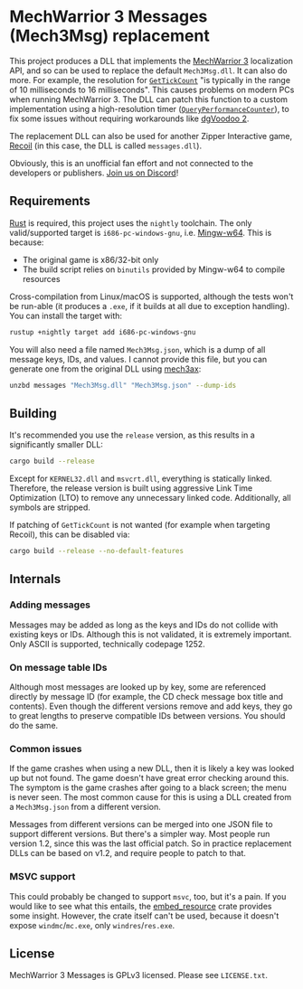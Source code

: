 # MechWarrior 3 Messages (Mech3Msg) replacement

This project produces a DLL that implements the [MechWarrior 3](https://en.wikipedia.org/wiki/MechWarrior_3) localization API, and so can be used to replace the default `Mech3Msg.dll`. It can also do more. For example, the resolution for [`GetTickCount`](https://docs.microsoft.com/en-us/windows/win32/api/sysinfoapi/nf-sysinfoapi-gettickcount) "is typically in the range of 10 milliseconds to 16 milliseconds". This causes problems on modern PCs when running MechWarrior 3. The DLL can patch this function to a custom implementation using a high-resolution timer ([`QueryPerformanceCounter`](https://docs.microsoft.com/en-us/windows/win32/api/profileapi/nf-profileapi-queryperformancecounter)), to fix some issues without requiring workarounds like [dgVoodoo 2](http://dege.freeweb.hu/).

The replacement DLL can also be used for another Zipper Interactive game, [Recoil](https://en.wikipedia.org/wiki/Recoil_(video_game)) (in this case, the DLL is called `messages.dll`).

Obviously, this is an unofficial fan effort and not connected to the developers or publishers. [Join us on Discord](https://discord.gg/Be53gMy)!

## Requirements

[Rust](https://www.rust-lang.org/) is required, this project uses the `nightly` toolchain. The only valid/supported target is `i686-pc-windows-gnu`, i.e. [Mingw-w64](http://mingw-w64.org). This is because:

* The original game is x86/32-bit only
* The build script relies on `binutils` provided by Mingw-w64 to compile resources

Cross-compilation from Linux/macOS is supported, although the tests won't be run-able (it produces a `.exe`, if it builds at all due to exception handling). You can install the target with:

```bash
rustup +nightly target add i686-pc-windows-gnu
```

You will also need a file named `Mech3Msg.json`, which is a dump of all message keys, IDs, and values. I cannot provide this file, but you can generate one from the original DLL using [mech3ax](https://github.com/TerranMechworks/mech3ax):

```bash
unzbd messages "Mech3Msg.dll" "Mech3Msg.json" --dump-ids
```

## Building

It's recommended you use the `release` version, as this results in a significantly smaller DLL:

```bash
cargo build --release
```

Except for `KERNEL32.dll` and `msvcrt.dll`, everything is statically linked. Therefore, the release version is built using aggressive Link Time Optimization (LTO) to remove any unnecessary linked code. Additionally, all symbols are stripped.

If patching of `GetTickCount` is not wanted (for example when targeting Recoil), this can be disabled via:

```bash
cargo build --release --no-default-features
```

## Internals

### Adding messages

Messages may be added as long as the keys and IDs do not collide with existing keys or IDs. Although this is not validated, it is extremely important. Only ASCII is supported, technically codepage 1252.

### On message table IDs

Although most messages are looked up by key, some are referenced directly by message ID (for example, the CD check message box title and contents). Even though the different versions remove and add keys, they go to great lengths to preserve compatible IDs between versions. You should do the same.

### Common issues

If the game crashes when using a new DLL, then it is likely a key was looked up but not found. The game doesn't have great error checking around this. The symptom is the game crashes after going to a black screen; the menu is never seen. The most common cause for this is using a DLL created from a `Mech3Msg.json` from a different version.

Messages from different versions can be merged into one JSON file to support different versions. But there's a simpler way. Most people run version 1.2, since this was the last official patch. So in practice replacement DLLs can be based on v1.2, and require people to patch to that.

### MSVC support

This could probably be changed to support `msvc`, too, but it's a pain. If you would like to see what this entails, the [embed_resource](https://docs.rs/embed-resource/) crate provides some insight. However, the crate itself can't be used, because it doesn't expose `windmc`/`mc.exe`, only `windres`/`res.exe`.

## License

MechWarrior 3 Messages is GPLv3 licensed. Please see `LICENSE.txt`.
